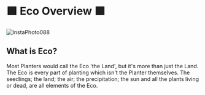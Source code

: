 # 🟩  <envi>Eco Overview</envi> 🟩

![InstaPhoto088](/InstaPhoto088.jpg)

## What is Eco?

Most Planters would call the Eco 'the Land', but it's more than just the Land. The Eco is every part of planting which isn't the Planter themselves. The seedlings; the land; the air; the precipitation; the sun and all the plants living or dead, are all elements of the Eco.




<!-- 
- Obstacle
- Residual
- Trench
- Mound
- PreppedEco
- RawEco
- SlopedEco
- SteepSlopedEco
- WetEco
- DryEco
- SlashyEco
- FastEco
- SlowEco
- BurntEco
- BurntStump -->




